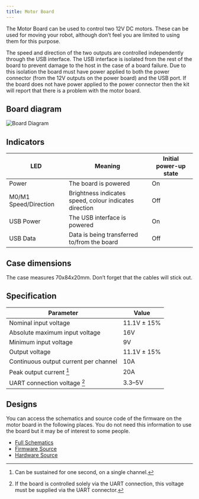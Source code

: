 ```yaml
---
title: Motor Board
---
```


The Motor Board can be used to control two 12V DC motors. These can be used for moving your robot, although don’t feel you are limited to using them for this purpose.

The speed and direction of the two outputs are controlled independently through the USB interface. The USB interface is isolated from the rest of the board to prevent damage to the host in the case of a board failure. Due to this isolation the board must have power applied to both the power connector (from the 12V outputs on the power board) and the USB port. If the board does not have power applied to the power connector then the kit will report that there is a problem with the motor board.

## Board diagram
![Board Diagram](/img/kit/mcv4b_board_diagram.png)

## Indicators
| LED                   | Meaning                                                | Initial power-up state |
|-----------------------|--------------------------------------------------------|------------------------|
| Power                 | The board is powered                                   | On                     |
| M0/M1 Speed/Direction | Brightness indicates speed, colour indicates direction | Off                    |
| USB Power             | The USB interface is powered                           | On                     |
| USB Data              | Data is being transferred to/from the board            | Off                    |

## Case dimensions
The case measures 70x84x20mm. Don’t forget that the cables will stick out.

## Specification
| Parameter                             | Value       |
|---------------------------------------|-------------|
| Nominal input voltage                 | 11.1V ± 15% |
| Absolute maximum input voltage        | 16V         |
| Minimum input voltage                 | 9V          |
| Output voltage                        | 11.1V ± 15% |
| Continuous output current per channel | 10A         |
| Peak output current [^1]              | 20A         |
| UART connection voltage [^2]          | 3.3–5V      |

## Designs
You can access the schematics and source code of the firmware on the motor board in the following places. You do not need this information to use the board but it may be of interest to some people.

- [Full Schematics](/docs/motor-schematic.pdf)
- [Firmware Source](https://github.com/sourcebots/motor-v4-fw)
- [Hardware Source](https://github.com/sourcebots/motor-v4-hw)

[^1]: Can be sustained for one second, on a single channel.
[^2]: If the board is controlled solely via the UART connection, this voltage must be supplied via the UART connector.

